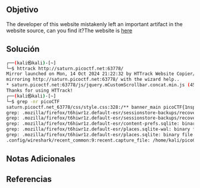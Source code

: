 ## Objetivo
The developer of this website mistakenly left an important artifact in the website source, can you find it?The website is [here](http://saturn.picoctf.net:63778/)
## Solución
```bash
┌──(kali㉿kali)-[~]
└─$ httrack http://saturn.picoctf.net:63778/
Mirror launched on Mon, 14 Oct 2024 21:22:32 by HTTrack Website Copier/3.49-5 [XR&CO2014]
mirroring http://saturn.picoctf.net:63778/ with the wizard help..
* saturn.picoctf.net:63778/js/jquery.mCustomScrollbar.concat.min.js (45479 bytes)21/26: saturn.picoctf.net:63778/js/jquery.mCustomScrollbar.concat.min.js (0 bytesDone.: saturn.picoctf.net:63778/images/fevicon.png (153 bytes) - 404
Thanks for using HTTrack!
┌──(kali㉿kali)-[~]
└─$ grep -nr picoCTF
saturn.picoctf.net_63778/css/style.css:328:/** banner_main picoCTF{1nsp3ti0n_0f_w3bpag3s_ec95fa49} **/
grep: .mozilla/firefox/t6hiwr1z.default-esr/sessionstore-backups/recovery.jsonlz4: binary file matches
grep: .mozilla/firefox/t6hiwr1z.default-esr/sessionstore-backups/recovery.baklz4: binary file matches
grep: .mozilla/firefox/t6hiwr1z.default-esr/content-prefs.sqlite: binary file matches
grep: .mozilla/firefox/t6hiwr1z.default-esr/places.sqlite-wal: binary file matches
grep: .mozilla/firefox/t6hiwr1z.default-esr/places.sqlite: binary file matches
.config/wireshark/recent_common:9:recent.capture_file: /home/kali/picoCTF/capture.pcap

```
## Notas Adicionales

## Referencias
